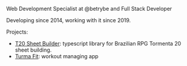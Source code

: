 Web Development Specialist at @betrybe and Full Stack Developer

Developing since 2014, working with it since 2019.

Projects:

- [T20 Sheet Builder](https://github.com/isaacbatst/t20-sheet-builder): typescript library for Brazilian RPG Tormenta 20 sheet building.
- [Turma Fit](https://github.com/isaacbatst/turma-fit-monorepo): workout managing app
